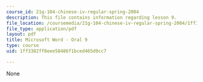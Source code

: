 ```yaml
---
course_id: 21g-104-chinese-iv-regular-spring-2004
description: This file contains information regarding lesson 9.
file_location: /coursemedia/21g-104-chinese-iv-regular-spring-2004/1ff3382ff0eee58486f1bced465d9cc7_MIT21G_104S04_Oral_9.pdf
file_type: application/pdf
layout: pdf
title: Microsoft Word - Oral 9
type: course
uid: 1ff3382ff0eee58486f1bced465d9cc7

---
```

None